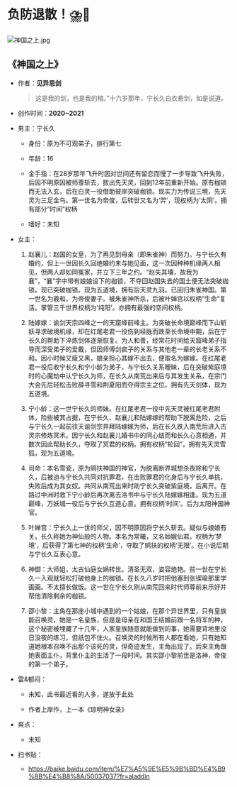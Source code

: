 # 负防退散！⛈️🤢

![神国之上.jpg](https://static.zongheng.com/upload/cover/23/26/2326e606fee73e813c2816016d460c6c.jpeg)

## 《神国之上》

- 作者：**见异思剑**
  
    > 这是我的剑，也是我的棺。”十六岁那年，宁长久白衣悬剑，如是说道。

- 创作时间：**2020~2021**

- 男主：宁长久

  * 身份：原为不可观弟子，排行第七
  
  * 年龄：16
  * 金手指：在28岁那年飞升时因对世间还有留恋而慢了一步导致飞升失败，后因不明原因被师尊斩去，拔出先天灵，回到12年前重新开始。原有枷锁而无法入玄，后在白灵一役借助彼岸突破枷锁。现实力为传说三境，先天灵为三足金乌。第一世名为帝俊，后转世又名为‘羿’，现权柄为‘太阴’。拥有部分“时间”权柄
  * 嗜好：未知

- 女主：

  1. 赵襄儿：赵国的女皇，为了再见到母亲（即朱雀神）而努力。与宁长久有婚约，但上一世因长久回绝婚约未与她见面，这一次因种种机缘两人相见，但两人却如同冤家，并立下三年之约。“赵失其壤，故我为襄”，“襄”字中带有娘娘设下的枷锁，不夺回赵国失去的国土便无法突破枷锁。现已突破枷锁。现为五道境，拥有后天灵九羽。已回归朱雀神国。第一世名为羲和，为帝俊妻子。被朱雀神所杀，后被叶婵宫以权柄“生命”复活。掌管三千世界权柄为‘纯阳’。亦拥有最强的空间权柄。

  2. 陆嫁嫁：谕剑天宗四峰之一的天窟峰前峰主。为突破长命境巅峰而下山斩妖寻求破境机缘，却在红尾老君一役伤到经脉而跌至长命境中期，后在宁长久的帮助下淬炼剑体逐渐恢复。为人和善，经常花时间给天窟峰弟子指导而深受弟子的爱戴，但因师傅剑疯子的关系与其他老一辈的长老关系不和。因小时候又瘦又黑，娘亲担心其嫁不出去，便取名为嫁嫁。在红尾老君一役后收宁长久和宁小龄为弟子，与宁长久关系暧昧，后在突破紫庭境时的心魔劫中认宁长久为师，在长久从南荒出来后与其发生关系，在宗门大会先后轻松击败薛寻雪和荆夏阳而夺得宗主之位。拥有先天剑体，现为五道境。
  3. 宁小龄：这一世宁长久的师妹。在红尾老君一役中先天灵被红尾老君附体，险些被其占据，在宁长久、赵襄儿和陆嫁嫁的帮助下脱离危险，之后与宁长久一起前往天谕剑宗并拜陆嫁嫁为师，后在长久跌入南荒后进入古灵宗修炼冥术。因宁长久和赵襄儿婚书中的同心结而和长久心意相通，并数次因此帮助长久，夺取了冥君的权柄。拥有权柄“轮回”。拥有先天灵雪狐，现为五道境。
  4. 司命：本名雪瓷，原为鹓扶神国的神官，为脱离断界城想杀夜除和宁长久，后被迫与宁长久共同对抗罪君，在击败罪君的化身后与宁长久单挑，失败后成为其女奴。共同从南荒出来时助宁长久突破紫庭境，后离开。在路过中洲时救下宁小龄后再次离去洛书中与宁长久陆嫁嫁相逢。现为五道巅峰，万妖城一役后与宁长久互道心意。拥有权柄‘时间’。后为太阳神国神官。
  5. 叶婵宫：宁长久上一世的师父，因不明原因将宁长久斩去。疑似与娘娘有关。长久称她为神仙般的人物。本名为常曦，又名姮娥仙君。权柄为‘梦境’，后获得了第七神的权柄‘生命’，夺取了鹓扶的权柄‘无限’。在小说后期与宁长久互表心意。
  6. 神御：大师姐，太古仙庭女娲转世。清圣无双，姿容绝艳。前一世在宁长久一入观就轻松打破他身上的枷锁。在长久八岁时把他塞到张锲瑜那里学画画。不太擅长做饭。这一世在宁长久刚从南荒回来时代师尊前来示好并帮他清除剩余的枷锁。
  7. 邵小黎：主角在那座小城中遇到的一个姑娘，在那个异世界里，只有皇族能召唤灵，她是一名皇族，但是是母亲在和国王结婚前跟一名将军的种，这个秘密被埋藏了十几年，人家皇族随意就能做到的事，她需要背地里没日没夜的练习，但纸包不住火。召唤灵的时候所有人都在看她，只有她知道她根本召唤不出那个该死的灵，但奇迹发生，主角出现了。后来主角跟她表面主仆，背里仆主的生活了一段时间。其实邵小黎前世是洛神，帝俊的第一个弟子。

- 雷&郁闷：

  * 未知，此书最近看的人多，遂放于此处

  * 作者上岸作，上一本《琼明神女录》

- 爽点：
  
  * 未知

- 扫书贴：
  
  * <https://baike.baidu.com/item/%E7%A5%9E%E5%9B%BD%E4%B9%8B%E4%B8%8A/50037037?fr=aladdin>
